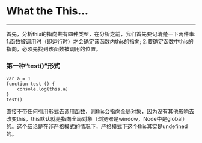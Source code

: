 # What the This...

---

首先，分析this的指向共有四种类型，在分析之前，我们首先要记清楚一下两件事:
  1.函数被调用时（即运行时）才会确定该函数内this的指向;
  2.要确定函数中this的指向，必须先找到该函数被调用的位置。
  
### 第一种“test()”形式
  ```
  var a = 1
  function test () {
      console.log(this.a)
  }
  test()
  ```
  
  直接不带任何引用形式去调用函数，则this会指向全局对象，因为没有其他影响去改变this，this默认就是指向全局对象（浏览器是window，Node中是global）的。这个结论是在非严格模式的情况下，严格模式下这个this其实是undefined的。
